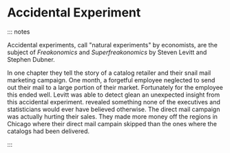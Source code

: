 # Accidental Experiment

::: notes

Accidental experiments, call "natural experiments" by economists, are the subject of _Freakonomics_ and _Superfreakonomics_ by Steven Levitt and Stephen Dubner.

In one chapter they tell the story of a catalog retailer and their snail mail marketing campaign.
One month, a forgetful employee neglected to send out their mail to a large portion of their market.
Fortunately for the employee this ended well.
Levitt was able to detect glean an unexpected insight from this accidental experiment. revealed something none of the executives and statisticians would ever have believed otherwise.
The direct mail campaign was actually hurting their sales.
They made more money off the regions in Chicago where their direct mail campain skipped than the ones where the catalogs had been delivered.

:::
